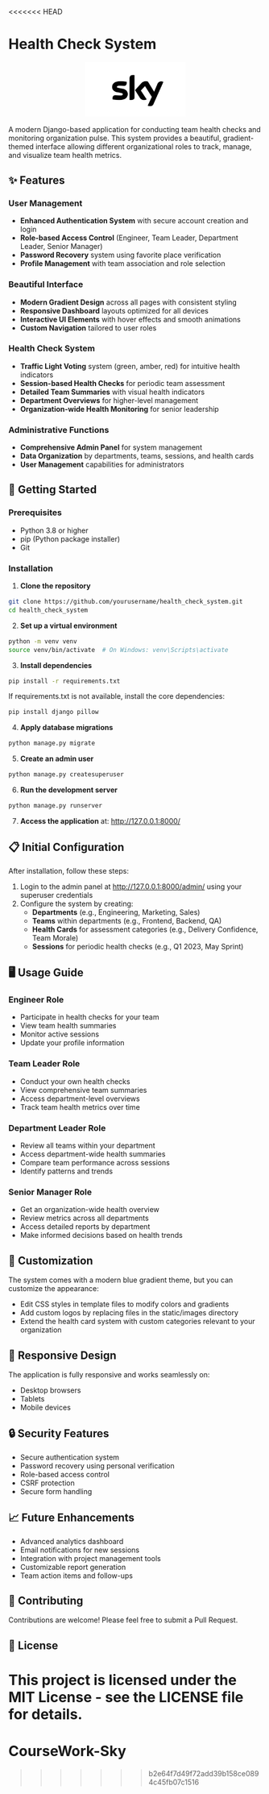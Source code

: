<<<<<<< HEAD
# Health Check System

<p align="center">
  <img src="static/images/sky-logo.png" alt="Health Check System Logo" width="200">
</p>

A modern Django-based application for conducting team health checks and monitoring organization pulse. This system provides a beautiful, gradient-themed interface allowing different organizational roles to track, manage, and visualize team health metrics.

## ✨ Features

### User Management
- **Enhanced Authentication System** with secure account creation and login
- **Role-based Access Control** (Engineer, Team Leader, Department Leader, Senior Manager)
- **Password Recovery** system using favorite place verification
- **Profile Management** with team association and role selection

### Beautiful Interface
- **Modern Gradient Design** across all pages with consistent styling
- **Responsive Dashboard** layouts optimized for all devices
- **Interactive UI Elements** with hover effects and smooth animations
- **Custom Navigation** tailored to user roles

### Health Check System
- **Traffic Light Voting** system (green, amber, red) for intuitive health indicators
- **Session-based Health Checks** for periodic team assessment
- **Detailed Team Summaries** with visual health indicators
- **Department Overviews** for higher-level management
- **Organization-wide Health Monitoring** for senior leadership

### Administrative Functions
- **Comprehensive Admin Panel** for system management
- **Data Organization** by departments, teams, sessions, and health cards
- **User Management** capabilities for administrators

## 🚀 Getting Started

### Prerequisites

- Python 3.8 or higher
- pip (Python package installer)
- Git

### Installation

1. **Clone the repository**

```bash
git clone https://github.com/yourusername/health_check_system.git
cd health_check_system
```

2. **Set up a virtual environment**

```bash
python -m venv venv
source venv/bin/activate  # On Windows: venv\Scripts\activate
```

3. **Install dependencies**

```bash
pip install -r requirements.txt
```

If requirements.txt is not available, install the core dependencies:

```bash
pip install django pillow
```

4. **Apply database migrations**

```bash
python manage.py migrate
```

5. **Create an admin user**

```bash
python manage.py createsuperuser
```

6. **Run the development server**

```bash
python manage.py runserver
```

7. **Access the application** at: http://127.0.0.1:8000/

## 📋 Initial Configuration

After installation, follow these steps:

1. Login to the admin panel at http://127.0.0.1:8000/admin/ using your superuser credentials
2. Configure the system by creating:
   - **Departments** (e.g., Engineering, Marketing, Sales)
   - **Teams** within departments (e.g., Frontend, Backend, QA)
   - **Health Cards** for assessment categories (e.g., Delivery Confidence, Team Morale)
   - **Sessions** for periodic health checks (e.g., Q1 2023, May Sprint)

## 🖥️ Usage Guide

### Engineer Role
- Participate in health checks for your team
- View team health summaries
- Monitor active sessions
- Update your profile information

### Team Leader Role
- Conduct your own health checks
- View comprehensive team summaries
- Access department-level overviews
- Track team health metrics over time

### Department Leader Role
- Review all teams within your department
- Access department-wide health summaries
- Compare team performance across sessions
- Identify patterns and trends

### Senior Manager Role
- Get an organization-wide health overview
- Review metrics across all departments
- Access detailed reports by department
- Make informed decisions based on health trends

## 🎨 Customization

The system comes with a modern blue gradient theme, but you can customize the appearance:

- Edit CSS styles in template files to modify colors and gradients
- Add custom logos by replacing files in the static/images directory
- Extend the health card system with custom categories relevant to your organization

## 📱 Responsive Design

The application is fully responsive and works seamlessly on:
- Desktop browsers
- Tablets
- Mobile devices

## 🔒 Security Features

- Secure authentication system
- Password recovery using personal verification
- Role-based access control
- CSRF protection
- Secure form handling

## 📈 Future Enhancements

- Advanced analytics dashboard
- Email notifications for new sessions
- Integration with project management tools
- Customizable report generation
- Team action items and follow-ups

## 🤝 Contributing

Contributions are welcome! Please feel free to submit a Pull Request.

## 📄 License

This project is licensed under the MIT License - see the LICENSE file for details. 
=======
# CourseWork-Sky
>>>>>>> b2e64f7d49f72add39b158ce0894c45fb07c1516
